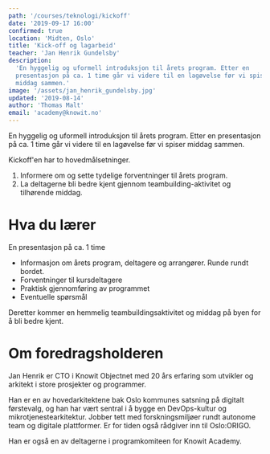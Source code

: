 ```yaml
---
path: '/courses/teknologi/kickoff'
date: '2019-09-17 16:00'
confirmed: true
location: 'Midten, Oslo'
title: 'Kick-off og lagarbeid'
teacher: 'Jan Henrik Gundelsby'
description:
  'En hyggelig og uformell introduksjon til årets program. Etter en
  presentasjon på ca. 1 time går vi videre til en lagøvelse før vi spiser
  middag sammen.'
image: '/assets/jan_henrik_gundelsby.jpg'
updated: '2019-08-14'
author: 'Thomas Malt'
email: 'academy@knowit.no'
---
```


En hyggelig og uformell introduksjon til årets program. Etter en presentasjon
på ca. 1 time går vi videre til en lagøvelse før vi spiser middag sammen.

Kickoff'en har to hovedmålsetninger.

1. Informere om og sette tydelige forventninger til årets program.
1. La deltagerne bli bedre kjent gjennom teambuilding-aktivitet og tilhørende
   middag.

# Hva du lærer

En presentasjon på ca. 1 time

- Informasjon om årets program, deltagere og arrangører. Runde rundt bordet.
- Forventninger til kursdeltagere
- Praktisk gjennomføring av programmet
- Eventuelle spørsmål

Deretter kommer en hemmelig teambuildingsaktivitet og middag på byen for å bli
bedre kjent.

# Om foredragsholderen

Jan Henrik er CTO i Knowit Objectnet med 20 års erfaring som utvikler og
arkitekt i store prosjekter og programmer.

Han er en av hovedarkitektene bak Oslo kommunes satsning på digitalt
førstevalg, og han har vært sentral i å bygge en DevOps-kultur og
mikrotjenestearkitektur. Jobber tett med forskningsmiljøer rundt autonome team
og digitale plattformer. Er for tiden også rådgiver inn til Oslo:ORIGO.

Han er også en av deltagerne i programkomiteen for Knowit Academy.
